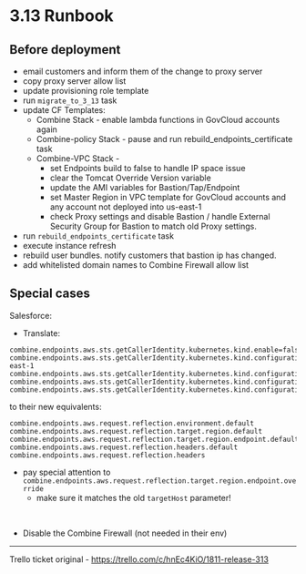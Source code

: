 # 3.13 Runbook

## Before deployment

- email customers and inform them of the change to proxy server
- copy proxy server allow list
- update provisioning role template
- run `migrate_to_3_13` task
- update CF Templates:
  - Combine Stack - enable lambda functions in GovCloud accounts again
  - Combine-policy Stack - pause and run rebuild_endpoints_certificate task
  - Combine-VPC Stack - 
    - set Endpoints build to false to handle IP space issue
    - clear the Tomcat Override Version variable
    - update the AMI variables for Bastion/Tap/Endpoint
    - set Master Region in VPC template for GovCloud accounts and any account not deployed into us-east-1
    - check Proxy settings and disable Bastion / handle External Security Group for Bastion to match old Proxy settings.
- run `rebuild_endpoints_certificate` task
- execute instance refresh
- rebuild user bundles. notify customers that bastion ip has changed.
- add whitelisted domain names to Combine Firewall allow list

## Special cases

Salesforce:

- Translate:

```
combine.endpoints.aws.sts.getCallerIdentity.kubernetes.kind.enable=false
combine.endpoints.aws.sts.getCallerIdentity.kubernetes.kind.configuration.targetRegion=us-east-1
combine.endpoints.aws.sts.getCallerIdentity.kubernetes.kind.configuration.targetHost=sts.amazonaws.com
combine.endpoints.aws.sts.getCallerIdentity.kubernetes.kind.configuration.headers.list.default.enable=true
combine.endpoints.aws.sts.getCallerIdentity.kubernetes.kind.configuration.headers.list=
```

to their new equivalents:

```
combine.endpoints.aws.request.reflection.environment.default
combine.endpoints.aws.request.reflection.target.region.default
combine.endpoints.aws.request.reflection.target.region.endpoint.default
combine.endpoints.aws.request.reflection.headers.default
combine.endpoints.aws.request.reflection.headers
```

- pay special attention to `combine.endpoints.aws.request.reflection.target.region.endpoint.override `
  - make sure it matches the old `targetHost` parameter!

‌

- Disable the Combine Firewall (not needed in their env)

---

Trello ticket original - https://trello.com/c/hnEc4KiO/1811-release-313